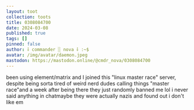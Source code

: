```yaml
---
layout: toot
collection: toots
title: 0308084700
date: 2024-03-08
published: true
tags: []
pinned: false
author: ⸸ commander ░ nova ⸸ :~$
avatar: /img/avatar/daemon.jpeg
mastodon: https://mastodon.online/@cmdr_nova/0308084700
---
```


been using element/matrix and I joined this "linux master race" server, despite being sorta tired of weird nerd dudes calling things "master race"and a week after being there they just randomly banned me lol i never said anything in chatmaybe they were actually nazis and found out i don't like em
